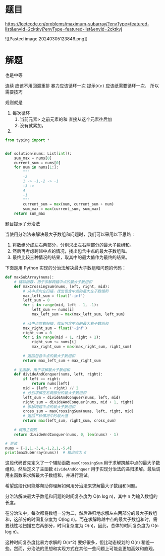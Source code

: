 # 题目

https://leetcode.cn/problems/maximum-subarray/?envType=featured-list&envId=2cktkvj?envType=featured-list&envId=2cktkvj

![[Pasted image 20240305123846.png]]

# 解题

也是中等 

连续 应该不用回溯重排
暴力应该循环一次 
提示`O(n)` 应该纸需要循环一次， 所以需要技巧

规则就是
1. 每次循环
	1. 当前元素> 之前元素的和 直接从这个元素往后加
	2. 没有就累加，
2. 

```python
from typing import *


def solution(nums: List[int]):
    sum_max = nums[0]
    current_sum = nums[0]
    for num in nums[1:]:
        """
        -2
        1 -> -1,-2 -> -1  
        -3 -> 
        4
        -1
        """
        current_sum = max(num, current_sum + num)
        sum_max = max(current_sum, sum_max)
    return sum_max

```

题目提示了分治法 

当使用分治法来解决最大子数组和问题时，我们可以采用以下思路：

1. 将数组分成左右两部分，分别求出左右两部分的最大子数组和。
2. 然后再考虑跨越中点的情况，找出包含中点的最大子数组和。
3. 最终比较三种情况的结果，取其中的最大值作为最终的结果。

下面是用 Python 实现的分治法解决最大子数组和问题的代码：

```python
def maxSubArray(nums):
    # 辅助函数，用于求解跨越中点的最大子数组和
    def maxCrossingSum(nums, left, right, mid):
        # 从中点向左扫描，找出包含中点的最大左子数组和
        max_left_sum = float('-inf')
        left_sum = 0
        for i in range(mid, left - 1, -1):
            left_sum += nums[i]
            max_left_sum = max(max_left_sum, left_sum)
        
        # 从中点向右扫描，找出包含中点的最大右子数组和
        max_right_sum = float('-inf')
        right_sum = 0
        for i in range(mid + 1, right + 1):
            right_sum += nums[i]
            max_right_sum = max(max_right_sum, right_sum)
        
        # 返回包含中点的最大子数组和
        return max_left_sum + max_right_sum
    
    # 主函数，用于求解最大子数组和
    def divideAndConquer(nums, left, right):
        if left == right:
            return nums[left]
        mid = (left + right) // 2
        # 分别求解左右两部分的最大子数组和
        left_sum = divideAndConquer(nums, left, mid)
        right_sum = divideAndConquer(nums, mid + 1, right)
        # 求解跨越中点的最大子数组和
        cross_sum = maxCrossingSum(nums, left, right, mid)
        # 返回三种情况中的最大值
        return max(left_sum, right_sum, cross_sum)
    
    # 调用主函数
    return divideAndConquer(nums, 0, len(nums) - 1)

# 测试
nums = [-2,1,-3,4,-1,2,1,-5,4]
print(maxSubArray(nums))  # 输出应为 6
```

这段代码首先定义了一个辅助函数 `maxCrossingSum` 用于求解跨越中点的最大子数组和，然后定义了主函数 `divideAndConquer` 用于实现分治法的递归求解。最后调用主函数来求解最大子数组和，并进行测试。

希望这段代码能够帮助你理解如何用分治法来求解最大子数组和问题。

分治法解决最大子数组和问题的时间复杂度为 O(n log n)，其中 n 为输入数组的长度。

在分治法中，每次都将数组一分为二，然后递归地求解左右两部分的最大子数组和，这部分的时间复杂度为 O(log n)。而在求解跨越中点的最大子数组和时，需要线性地扫描左右两部分，时间复杂度为 O(n)。因此，总体的时间复杂度为 O(n log n)。

这种时间复杂度比暴力求解的 O(n^2) 要好很多，但比动态规划的 O(n) 稍差一些。然而，分治法的思想和实现方式在其他一些问题上可能会更加高效和直观。